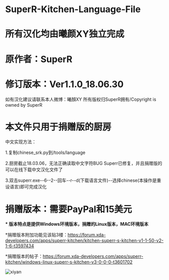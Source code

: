 # SuperR-Kitchen-Language-File
# 所有汉化均由曦颜XY独立完成

# 原作者：SuperR

# 修订版本：Ver1.1.0_18.06.30

如有汉化建议请联系本人微博：曦顏XY
所有版权归SuperR拥有/Copyright is owned by SuperR

# 本文件只用于捐赠版的厨房

  中文实现方法：
  
  1.复制chinese_srk.py到/tools/language
  
  2.厨房截止18.03.06，无法正确读取中文字符BUG Superr已修复，并且捐赠版的可以在线下载中文汉化文件了
	
  3.双击superr.exe--6--2--回车--r--d(下载语言文件)--选择chinese(本操作是重设语言)即可完成汉化


# 捐赠版本：需要PayPal和15美元

<b>* 版本特点是提供Windows环境版本，捐赠的Linux版本，MAC环境版本</b>

*捐赠版本附加功能见该贴3楼：https://forum.xda-developers.com/apps/superr-kitchen/kitchen-superr-s-kitchen-v1-1-50-v2-1-6-t3597434

*捐赠版本的帖子：https://forum.xda-developers.com/apps/superr-kitchen/windows-linux-superr-s-kitchen-v3-0-0-0-t3601702

![xiyan](https://static.oschina.net/uploads/space/2018/0304/205036_oCQY_2700265.png "xiyan")
